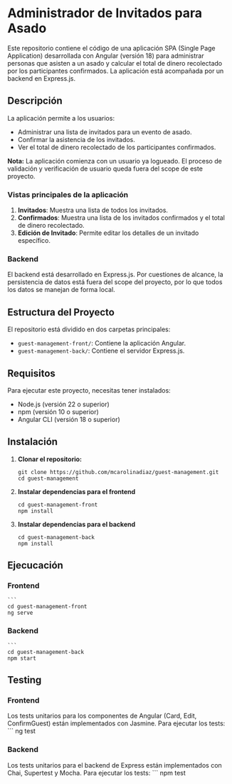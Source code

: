 # Administrador de Invitados para Asado

Este repositorio contiene el código de una aplicación SPA (Single Page Application) desarrollada con Angular (versión 18) para administrar personas que asisten a un asado y calcular el total de dinero recolectado por los participantes confirmados. La aplicación está acompañada por un backend en Express.js. 

## Descripción

La aplicación permite a los usuarios:
- Administrar una lista de invitados para un evento de asado.
- Confirmar la asistencia de los invitados.
- Ver el total de dinero recolectado de los participantes confirmados.

**Nota:** La aplicación comienza con un usuario ya logueado. El proceso de validación y verificación de usuario queda fuera del scope de este proyecto. 

### Vistas principales de la aplicación

1. **Invitados**: Muestra una lista de todos los invitados.
2. **Confirmados**: Muestra una lista de los invitados confirmados y el total de dinero recolectado.
3. **Edición de Invitado**: Permite editar los detalles de un invitado específico.

### Backend

El backend está desarrollado en Express.js. Por cuestiones de alcance, la persistencia de datos está fuera del scope del proyecto, por lo que todos los datos se manejan de forma local.

## Estructura del Proyecto

El repositorio está dividido en dos carpetas principales:

- `guest-management-front/`: Contiene la aplicación Angular.
- `guest-management-back/`: Contiene el servidor Express.js.

## Requisitos

Para ejecutar este proyecto, necesitas tener instalados:

- Node.js (versión 22 o superior)
- npm (versión 10 o superior)
- Angular CLI (versión 18 o superior)

## Instalación

1. **Clonar el repositorio:**
   ```
   git clone https://github.com/mcarolinadiaz/guest-management.git
   cd guest-management

2. **Instalar dependencias para el frontend**
    ```
    cd guest-management-front
    npm install

3. **Instalar dependencias para el backend**
    ```
    cd guest-management-back
    npm install

## Ejecucación

### Frontend
    ```
    cd guest-management-front
    ng serve

### Backend
    ```
    cd guest-management-back
    npm start

## Testing

### Frontend
Los tests unitarios para los componentes de Angular (Card, Edit, ConfirmGuest) están implementados con Jasmine.
Para ejecutar los tests:
    ```
    ng test

### Backend
Los tests unitarios para el backend de Express están implementados con Chai, Supertest y Mocha. Para ejecutar los tests:
    ```
    npm test